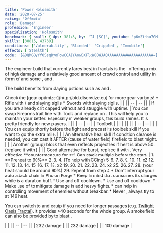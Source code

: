 ```yaml
---
title: 'Power Holosmith'
date: '2020-07-25'
rating: 'Offmeta'
role: 'Damage'
profession: 'Engineer'
specialization: 'Holosmith'
benchmark: { small: { dps: 38143, by: 'TJ [SC]', youtube: 'p6mZtHhu7GM' } }
skills: [30815, 43739]
conditions: ['Vulnerability', 'Blinded', 'Crippled', 'Immobile']
effects: ['Stealth']
code: '[&DQMGOyYfOSsqDyoPowCGAIYAowBXFlcW8BWJAQAAAAAAAAAAAAAAAAAAAAA=]'
---
```


The engineer build that currently fares best in fractals is the <Specialization text="Power Holosmith" name="Holosmith"/>, offering a mix of high damage and a relatively good amount of crowd control and utility in form of <Condition name="Vulnerability"/> and some <Condition name="Blinded"/>, <Condition name="Crippled"/> and <Condition name="Immobile"/>.

The build benefits from slaying potions such as <Item id="50082"/> and <Item name="Impact" type="Sigil"/>.

<Divider text="Equipment"/>
Check the [gear optimizer](http://old.discretize.eu) for more gear variants!
<Grid>
<GridItem sm="4">
<Armor weight="Medium" helmId="48087" helmRuneId="24836" helmRuneCount="6" helmAffix="Berserker" helmRune="Scholar" shouldersId="48089" shouldersRuneId="24836" shouldersRuneCount="6" shouldersAffix="Berserker" shouldersRune="Scholar" coatId="48085" coatRuneId="24836" coatRuneCount="6" coatAffix="Berserker" coatRune="Scholar" glovesId="48086" glovesRuneId="24836" glovesRuneCount="6" glovesAffix="Berserker" glovesRune="Scholar" leggingsId="48088" leggingsRuneId="24836" leggingsRuneCount="6" leggingsAffix="Berserker" leggingsRune="Scholar" bootsId="48084" bootsRuneId="24836" bootsRuneCount="6" bootsAffix="Berserker" bootsRune="Scholar" helmInfusionId="49432" shouldersInfusionId="49432" coatInfusionId="49432" glovesInfusionId="49432" leggingsInfusionId="49432" bootsInfusionId="49432"/>
</GridItem>

<GridItem sm="4">
<Weapons weapon1MainType="Sword" weapon1MainAffix="Berserker"  weapon1MainSigil1="Force" weapon1OffSigil="Impact" weapon1OffType="Pistol" weapon1OffAffix="Berserker"/>

<Card title="Alternative weapons">
* Rifle with <Item id="36053" disableText/> / <Item id="24615" disableText/> and slaying sigils  
* Swords with slaying sigils.
</Card>
</GridItem>

<GridItem sm="4">
<BackAndTrinkets backItemId="49390" backItemAffix="Berserker" accessory1Id="39233" accessory1Affix="Berserker" accessory2Id="39232" accessory2Affix="Berserker" amuletId="39273" amuletAffix="Berserker" ring1Id="75669" ring1Affix="Berserker" ring2Id="76024" ring2Affix="Berserker"/>

<Consumables foodId="41569" utilityId="67530" infusionId="37131"/>
</GridItem>
</Grid>

<Divider text="Build"/>

<Grid>
<GridItem sm="7">
<Traits traits1Id="38" traits1="Firearms" traits1SelectedIds="1914,1923,526" traits2Id="6" traits2="Explosives" traits2SelectedIds="1882,1892,1947" traits3Id="57" traits3="Holosmith" traits3SelectedIds="2106,2152,2137"/>

<Card title="Situational Traits">
| | |
| -- | -- |
| <Trait name="Sanguine Array" size="big" disableText/> | If you are already crit capped without <Trait name="High Caliber"/> and struggle with <Boon name="Might"/> uptime. |
You can swap Firearms trait line with Tools and replace <Skill id="5805"/> on <Skill id="43739"/>. This will help you to maintain your <Boon name="Quickness"/> better. Especially in weaker groups, this build shines. It is pretty friendly for new players. 
<UnembossedTraits traits1Id="21" traits1="Tools" traits1SelectedIds="532,512,1856"/>

</Card>
</GridItem>

<GridItem sm="5">
<Skills healId="21659" utility1Id="5818" utility2Id="6020" utility3Id="42842" eliteId="42009"/>

<Card title="Additional Skills">
| | |
| -- | -- |
| Toolbelt | <Skill id="21661" size="big" disableText/><Skill id="6178" size="big" disableText/><Skill id="6172" size="big" disableText/><Skill id="42163" size="big" disableText/> |
| <Skill id="6020" size="big" disableText/> |<Skill id="5806" size="big" disableText/><Skill id="5807" size="big" disableText/><Skill id="5808" size="big" disableText/><Skill id="5809" size="big" disableText/><Skill id="5810" size="big" disableText/> |
</Card>

<Card title="Situational Skills">
| | |
| -- | -- |
| <Skill id="5977" size="big" disableText/> | You can equip <Skill id="5927"/> shortly before the fight and precast its toolbelt skill if you want to go the extra mile. |
| <Skill id="5857" size="big" disableText/> | An alternative heal skill if condition cleanse is needed, you can cast it AFTER (cause of water field) firefield to blast might. |
| <Skill id="43739" size="big" disableText/> | Another (group) block that even reflects projectiles if heat is above 50. (replace it with <Skill id="6020"/>)  |
| <Skill id="30337" size="big" disableText/> | Good alternative for burst, replace it with <Skill id="5818"/>. Very effective **countermeasure for <Instability name="No Pain, No Gain"/>**! Can stack multiple <Skill id="6164"/> before the start. |
</Card>
</GridItem>
</Grid>

<Divider text="Details"/>

<Grid>
<GridItem sm="7">
<Card title="Rotation">
1. **Preheat to 90%**
2. <Skill name="Laser Disk" profession="Engineer"/>
3. <Skill name="engage Photon Forge" profession="Engineer"/>
4. <Skill name="Prime light beam" profession="Engineer"/> (To help with CCing)
5. <Skill name="Grenade Barrage" profession="Engineer"/>
6. <Skill name="Corona Burst" profession="Engineer"/>
7. <Skill name="Photon Blitz" profession="Engineer"/>
8. <Skill name="Light Strike" profession="Engineer"/>
    9. <Skill name="Bright Slash" profession="Engineer"/>
    10. <Skill name="Flash Cutter" profession="Engineer"/>
    11. x2
12. <Skill name="Corona Burst" profession="Engineer"/>
11. <Skill name="Deactivate Photon Forge" profession="Engineer"/>
12. <Skill name="Refraction Cutter" profession="Engineer"/>
13. <Skill name="Shrapnel Grenade" profession="Engineer"/>
    14. <Skill name="Poison Grenade" profession="Engineer"/>
15. <Skill name="Sun Edge" profession="Engineer"/>
    16. <Skill name="Sun Ripper" profession="Engineer"/>
    17. <Skill name="Gleam Saber" profession="Engineer"/>
    18. x2
19. <Skill name="Refraction Cutter" profession="Engineer"/>
20. <Skill name="Shrapnel Grenade" profession="Engineer"/>
21. <Skill name="Sun Edge" profession="Engineer"/>
    22. <Skill name="Sun Ripper" profession="Engineer"/>
    23. <Skill name="Gleam Saber" profession="Engineer"/>
    24. x2
25. <Skill name="Refraction Cutter" profession="Engineer"/>
    26. <Skill name="Blowtorch" profession="Engineer"/>
27. <Skill name="Shrapnel Grenade" profession="Engineer"/>
28. <Skill name="engage Photon Forge" profession="Engineer"/> (your heat should be around 90%)
29. Repeat from step 4 
</Card>
</GridItem>

<GridItem sm="5">
<Card title="Notes and Tips">
* Don't interrupt your auto attack chain in Photon Forge
* Keep in mind that <Trait id="2106"/> consumes its charges while <Trait id="2122"/> is a duration buff.
* Use <Skill id="42842"/> and <Skill id="42009"/> off cooldown.
* Use <Skill id="6178"/> and <Skill id="42163"/> off cooldown.
* Make use of <Skill id="5808"/> to mitigate damage in add heavy fights.
* <Skill id="5830"/> can help in controlling movement of enemies without breakbar. 
* Never <Skill id="44386"/>, always try to <Skill id="41123"/> at 149 heat.

You can switch to <Specialization name="Scrapper"/> and equip <Skill id="30815"/> if you need <Effect name="Stealth"/> for longer passages (e.g. [Twilight Oasis Fractal](https://discretize.eu/fractals/twilight-oasis)). It provides >40 seconds for the whole group. A smoke field can also be provided by <Skill id="5824"/> to blast <Effect name="Stealth"/>.
</Card>

<Card title="CC skills">
| | |
| -- | -- |
| <Skill id="42009"/> | 232 damage |
| <Skill id="42521"/> | 232 damage |
| <Skill id="21661"/> | 100 damage |
</Card>

</GridItem>

</Grid>
